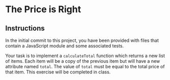 # The Price is Right

## Instructions

In the initial commit to this project, you have been provided with files that contain a JavaScript module and some associated tests.

Your task is to implement a `calculateTotal` function which returns a new list of items. Each item will be a copy of the previous item but will have a new attribute named `total`. The value of `total` must be equal to the total price of that item. This exercise will be completed in class.
